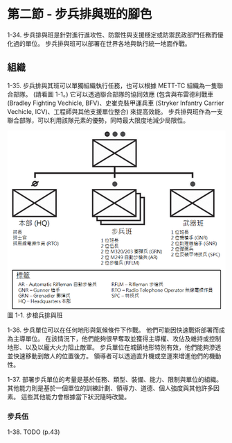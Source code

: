 # 第二節 - 步兵排與班的腳色

1-34. 步兵排與班是針對進行進攻性、防禦性與支援穩定或防禦民政部門任務而優化過的單位。 步兵排與班可以部署在世界各地與執行統一地面作戰。

## 組織

1-35. 步兵排與其班可以單獨組織執行任務，也可以根據 METT-TC 組織為一隻聯合部隊。 (請看圖 1-1。) 它可以透過聯合部隊的協同效應 (包含與布雷德利戰車 (Bradley Fighting Vechicle, BFV)、史崔克裝甲運兵車 (Stryker Infantry Carrier Vechicle, ICV)、工程師與其他支援單位整合) 來提高效能。 步兵排與班作為一支聯合部隊，可以利用該隊元素的優勢，同時最大限度地減少局限性。

![步槍兵排與班](figures/figure-1-1.png)
圖 1-1. 步槍兵排與班

1-36. 步兵單位可以在任何地形與氣候條件下作戰。 他們可能因快速戰術部署而成為主導單位。 在該情況下，他們能夠很早奪取並獲得主導權、攻佔及維持或控制地形、以及以龐大火力阻止敵軍。 步兵單位在城鎮地形特別有效，他們能夠滲透並快速移動到敵人的位置後方。 領導者可以透過直升機或空運來增進他們的機動性。

1-37. 部署步兵單位的考量是基於任務、類型、裝備、能力、限制與單位的組織。 其他能力則是基於一個單位的訓練計劃、領導力、道德、個人強度與其他許多因素。 這些其他能力會根據當下狀況隨時改變。

### 步兵伍

1-38. TODO (p.43)

